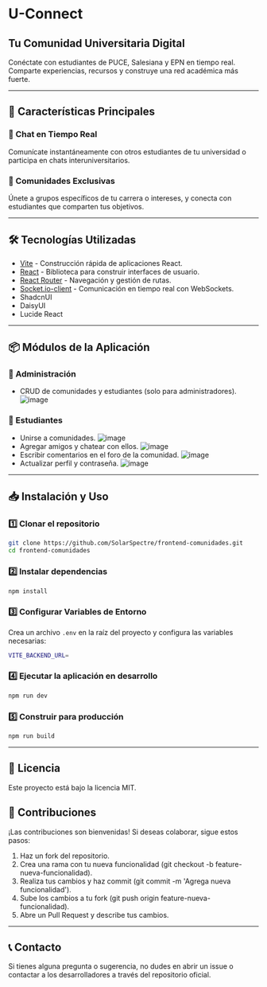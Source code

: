 # U-Connect

## Tu Comunidad Universitaria Digital

Conéctate con estudiantes de PUCE, Salesiana y EPN en tiempo real. Comparte experiencias, recursos y construye una red académica más fuerte.

---

## 🚀 Características Principales

### 🔹 Chat en Tiempo Real
Comunícate instantáneamente con otros estudiantes de tu universidad o participa en chats interuniversitarios.

### 🤝 Comunidades Exclusivas
Únete a grupos específicos de tu carrera o intereses, y conecta con estudiantes que comparten tus objetivos.

---

## 🛠️ Tecnologías Utilizadas
- [Vite](https://vitejs.dev/) - Construcción rápida de aplicaciones React.
- [React](https://react.dev/) - Biblioteca para construir interfaces de usuario.
- [React Router](https://reactrouter.com/) - Navegación y gestión de rutas.
- [Socket.io-client](https://socket.io/docs/v4/client-api/) - Comunicación en tiempo real con WebSockets.
- ShadcnUI
- DaisyUI
- Lucide React
---

## 📦 Módulos de la Aplicación

### 🔧 Administración
- CRUD de comunidades y estudiantes (solo para administradores).
![image](https://github.com/user-attachments/assets/60e55a3d-5ea1-4255-9c73-88c7bf69f300)
### 👥 Estudiantes
- Unirse a comunidades.
![image](https://github.com/user-attachments/assets/057a2b35-4941-4f3a-a5b1-1534bf4cf93d)
- Agregar amigos y chatear con ellos.
![image](https://github.com/user-attachments/assets/ba54c7b5-af63-4359-b30c-2719772d1e3f)
- Escribir comentarios en el foro de la comunidad.
![image](https://github.com/user-attachments/assets/b84c2c6b-7e36-4564-9ccc-f1b8326bdace)
- Actualizar perfil y contraseña.
![image](https://github.com/user-attachments/assets/fbc29499-e63d-4e50-8e3d-6fdee5297452)


---

## 📥 Instalación y Uso

### 1️⃣ Clonar el repositorio
```sh
git clone https://github.com/SolarSpectre/frontend-comunidades.git
cd frontend-comunidades
```

### 2️⃣ Instalar dependencias
```sh
npm install
```

### 3️⃣ Configurar Variables de Entorno
Crea un archivo `.env` en la raíz del proyecto y configura las variables necesarias:
```sh
VITE_BACKEND_URL=
```

### 4️⃣ Ejecutar la aplicación en desarrollo
```sh
npm run dev
```

### 5️⃣ Construir para producción
```sh
npm run build
```

---

## 📜 Licencia
Este proyecto está bajo la licencia MIT.
## 🤝 Contribuciones
¡Las contribuciones son bienvenidas! Si deseas colaborar, sigue estos pasos:
1. Haz un fork del repositorio.
2. Crea una rama con tu nueva funcionalidad (git checkout -b feature-nueva-funcionalidad).
3. Realiza tus cambios y haz commit (git commit -m 'Agrega nueva funcionalidad').
4. Sube los cambios a tu fork (git push origin feature-nueva-funcionalidad).
5. Abre un Pull Request y describe tus cambios.

---

## 📞 Contacto
Si tienes alguna pregunta o sugerencia, no dudes en abrir un issue o contactar a los desarrolladores a través del repositorio oficial.